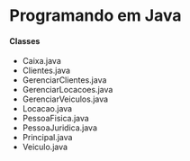 # Programando em Java

#### **Classes**

+ Caixa.java
+ Clientes.java
+ GerenciarClientes.java
+ GerenciarLocacoes.java
+ GerenciarVeiculos.java
+ Locacao.java
+ PessoaFisica.java
+ PessoaJuridica.java
+ Principal.java
+ Veiculo.java
